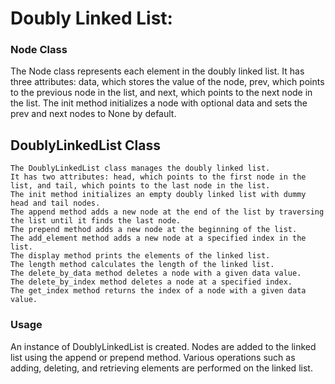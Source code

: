 
# Doubly Linked List:

### Node Class

The Node class represents each element in the doubly linked list. It has three attributes: data, which stores the value of the node, prev, which points to the previous node in the list, and next, which points to the next node in the list. The init method initializes a node with optional data and sets the prev and next nodes to None by default.

## DoublyLinkedList Class

    The DoublyLinkedList class manages the doubly linked list.
    It has two attributes: head, which points to the first node in the list, and tail, which points to the last node in the list.
    The init method initializes an empty doubly linked list with dummy head and tail nodes.
    The append method adds a new node at the end of the list by traversing the list until it finds the last node.
    The prepend method adds a new node at the beginning of the list.
    The add_element method adds a new node at a specified index in the list.
    The display method prints the elements of the linked list.
    The length method calculates the length of the linked list.
    The delete_by_data method deletes a node with a given data value.
    The delete_by_index method deletes a node at a specified index.
    The get_index method returns the index of a node with a given data value.

### Usage

An instance of DoublyLinkedList is created. Nodes are added to the linked list using the append or prepend method. Various operations such as adding, deleting, and retrieving elements are performed on the linked list.
